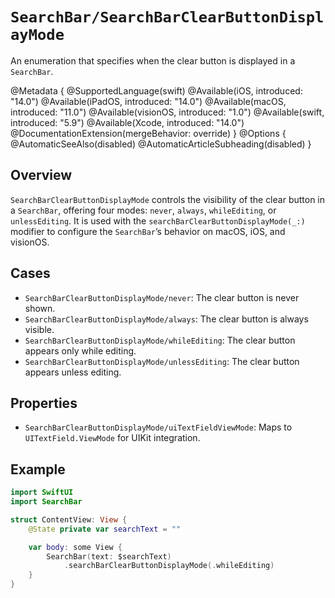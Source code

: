 # ``SearchBar/SearchBarClearButtonDisplayMode``

An enumeration that specifies when the clear button is displayed in a `SearchBar`.

@Metadata {
    @SupportedLanguage(swift)
    @Available(iOS, introduced: "14.0")
    @Available(iPadOS, introduced: "14.0")
    @Available(macOS, introduced: "11.0")
    @Available(visionOS, introduced: "1.0")
    @Available(swift, introduced: "5.9")
    @Available(Xcode, introduced: "14.0")
    @DocumentationExtension(mergeBehavior: override)
}
@Options {
    @AutomaticSeeAlso(disabled)
    @AutomaticArticleSubheading(disabled)
}

## Overview

`SearchBarClearButtonDisplayMode` controls the visibility of the clear button in a `SearchBar`, offering four modes: `never`, `always`, `whileEditing`, or `unlessEditing`. It is used with the `searchBarClearButtonDisplayMode(_:)` modifier to configure the `SearchBar`’s behavior on macOS, iOS, and visionOS.

## Cases

- ``SearchBarClearButtonDisplayMode/never``: The clear button is never shown.
- ``SearchBarClearButtonDisplayMode/always``: The clear button is always visible.
- ``SearchBarClearButtonDisplayMode/whileEditing``: The clear button appears only while editing.
- ``SearchBarClearButtonDisplayMode/unlessEditing``: The clear button appears unless editing.

## Properties

- ``SearchBarClearButtonDisplayMode/uiTextFieldViewMode``: Maps to `UITextField.ViewMode` for UIKit integration.

## Example

```swift
import SwiftUI
import SearchBar

struct ContentView: View {
    @State private var searchText = ""

    var body: some View {
        SearchBar(text: $searchText)
            .searchBarClearButtonDisplayMode(.whileEditing)
    }
}
```
